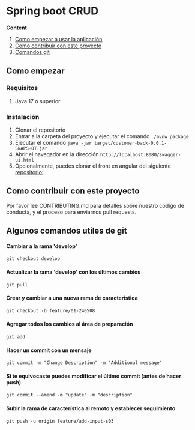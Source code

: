 # Spring boot CRUD

**Content**

1. [Como empezar a usar la aplicación](#como-empezar)
2. [Como contribuir con este proyecto](#como-contribuir-con-este-proyecto)
3. [Comandos git](#algunos-comandos-utiles-de-git)

## Como empezar

### Requisitos

1. Java 17 o superior

### Instalación

1. Clonar el repositorio
2. Entrar a la carpeta del proyecto y ejecutar el comando `./mvnw package`
3. Ejecutar el comando `java -jar target/customer-back-0.0.1-SNAPSHOT.jar`
4. Abrir el navegador en la dirección `http://localhost:8080/swagger-ui.html`
5. Opcionalmente, puedes clonar el front en angular del siguiente [repositorio:]()

## Como contribuir con este proyecto

Por favor lee CONTRIBUTING.md para detalles sobre nuestro código de conducta, y el proceso para enviarnos pull requests.

## Algunos comandos utiles de git

#### Cambiar a la rama 'develop'

```
git checkout develop
```

#### Actualizar la rama 'develop' con los últimos cambios

```
git pull
```

#### Crear y cambiar a una nueva rama de característica

```
git checkout -b feature/01-240508
```

#### Agregar todos los cambios al área de preparación

```
git add .
```

#### Hacer un commit con un mensaje

```
git commit -m "Change Description" -m "Additional message"
```

#### Si te equivocaste puedes modificar el último commit (antes de hacer push)

```
git commit --amend -m "update" -m "description"
```

#### Subir la rama de característica al remoto y establecer seguimiento

```
git push -u origin feature/add-input-s03
```
